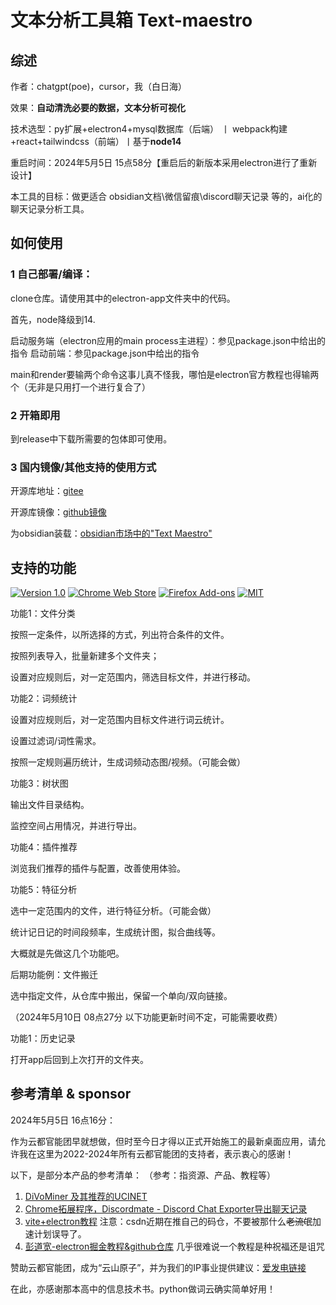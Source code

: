 # 文本分析工具箱 Text-maestro

## 综述

作者：chatgpt(poe)，cursor，我（白日海）

效果：**自动清洗必要的数据，文本分析可视化**

技术选型：py扩展+electron4+mysql数据库（后端） 丨 webpack构建+react+tailwindcss（前端）丨基于**node14**

重启时间：2024年5月5日 15点58分【重启后的新版本采用electron进行了重新设计】


本工具的目标：做更适合 obsidian文档\微信留痕\discord聊天记录 等的，ai化的聊天记录分析工具。


## 如何使用

### 1 自己部署/编译：

clone仓库。请使用其中的electron-app文件夹中的代码。

首先，node降级到14.

启动服务端（electron应用的main process主进程）：参见package.json中给出的指令
启动前端：参见package.json中给出的指令

main和render要输两个命令这事儿真不怪我，哪怕是electron官方教程也得输两个（无非是只用打一个进行复合了）

### 2 开箱即用

到release中下载所需要的包体即可使用。

### 3 国内镜像/其他支持的使用方式

开源库地址：[gitee]()

开源库镜像：[github镜像]()

为obsidian装载：[obsidian市场中的&#34;Text Maestro&#34;]()

## 支持的功能


[![Version 1.0](https://img.shields.io/badge/version-1.0-brightgreen.svg)](https://github.com/iamscottxu/AcFun-Video-Download/releases/tag/v1.0)
[![Chrome Web Store](https://img.shields.io/chrome-web-store/stars/khfheicddakgkjkocaokijccaaeebfko.svg)](https://chrome.google.com/webstore/detail/acfun-video-download/khfheicddakgkjkocaokijccaaeebfko)
[![Firefox Add-ons](https://img.shields.io/amo/stars/acfun-video-download.svg)](https://addons.mozilla.org/zh-CN/firefox/addon/acfun-video-download/)
[![MIT](https://img.shields.io/github/license/mashape/apistatus.svg)](https://github.com/iamscottxu/AcFun-Video-Download/blob/master/LICENSE)




功能1：文件分类

按照一定条件，以所选择的方式，列出符合条件的文件。

按照列表导入，批量新建多个文件夹；

设置对应规则后，对一定范围内，筛选目标文件，并进行移动。


功能2：词频统计

设置对应规则后，对一定范围内目标文件进行词云统计。

设置过滤词/词性需求。


按照一定规则遍历统计，生成词频动态图/视频。（可能会做）


功能3：树状图

输出文件目录结构。

监控空间占用情况，并进行导出。


功能4：插件推荐

浏览我们推荐的插件与配置，改善使用体验。


功能5：特征分析

选中一定范围内的文件，进行特征分析。（可能会做）

统计记日记的时间段频率，生成统计图，拟合曲线等。


大概就是先做这几个功能吧。


后期功能例：文件搬迁

选中指定文件，从仓库中搬出，保留一个单向/双向链接。





（2024年5月10日 08点27分 以下功能更新时间不定，可能需要收费）

功能1：历史记录

打开app后回到上次打开的文件夹。

## 参考清单 & sponsor

2024年5月5日 16点16分：

作为云都官能团早就想做，但时至今日才得以正式开始施工的最新桌面应用，请允许我在这里为2022-2024年所有云都官能团的支持者，表示衷心的感谢！

以下，是部分本产品的参考清单：
（参考：指资源、产品、教程等）

1. [DiVoMiner 及其推荐的UCINET](https://zhuanlan.zhihu.com/p/359610083)
2. [Chrome拓展程序，Discordmate - Discord Chat Exporter导出聊天记录](https://chromewebstore.google.com/detail/discordmate-discord-chat/ofjlibelpafmdhigfgggickpejfomamk)
3. [vite+electron教程](https://blog.csdn.net/qq_42365534/article/details/129887911) 注意：csdn近期在推自己的码仓，不要被那什么~~老流氓~~加速计划误导了。
4. [彭道宽-electron掘金教程&github仓库](https://github.com/PDKSophia/visResumeMook) 几乎很难说一个教程是种祝福还是诅咒




赞助云都官能团，成为“云山原子”，并为我们的IP事业提供建议：[爱发电链接]()

在此，亦感谢那本高中的信息技术书。python做词云确实简单好用！